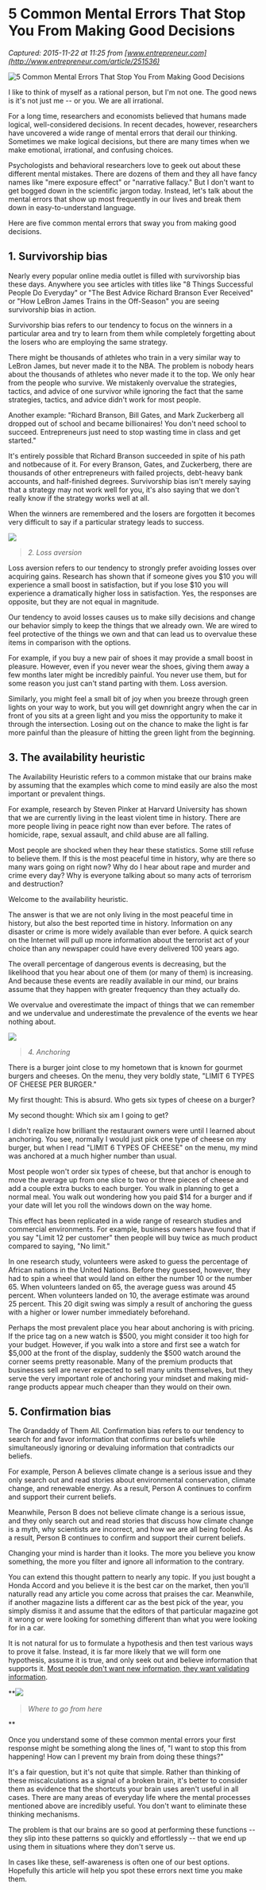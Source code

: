 # 5 Common Mental Errors That Stop You From Making Good Decisions

_Captured: 2015-11-22 at 11:25 from [www.entrepreneur.com](http://www.entrepreneur.com/article/251536)_

![5 Common Mental Errors That Stop You From Making Good Decisions](https://assets.entrepreneur.com/content/16x9/822/20151009192149-woman-thinking-decision-making.jpeg)

I like to think of myself as a rational person, but I'm not one. The good news is it's not just me -- or you. We are all irrational.

For a long time, researchers and economists believed that humans made logical, well-considered decisions. In recent decades, however, researchers have uncovered a wide range of mental errors that derail our thinking. Sometimes we make logical decisions, but there are many times when we make emotional, irrational, and confusing choices.

Psychologists and behavioral researchers love to geek out about these different mental mistakes. There are dozens of them and they all have fancy names like "mere exposure effect" or "narrative fallacy." But I don't want to get bogged down in the scientific jargon today. Instead, let's talk about the mental errors that show up most frequently in our lives and break them down in easy-to-understand language.

Here are five common mental errors that sway you from making good decisions.

## 1\. Survivorship bias

Nearly every popular online media outlet is filled with survivorship bias these days. Anywhere you see articles with titles like "8 Things Successful People Do Everyday" or "The Best Advice Richard Branson Ever Received" or "How LeBron James Trains in the Off-Season" you are seeing survivorship bias in action.

Survivorship bias refers to our tendency to focus on the winners in a particular area and try to learn from them while completely forgetting about the losers who are employing the same strategy.

There might be thousands of athletes who train in a very similar way to LeBron James, but never made it to the NBA. The problem is nobody hears about the thousands of athletes who never made it to the top. We only hear from the people who survive. We mistakenly overvalue the strategies, tactics, and advice of one survivor while ignoring the fact that the same strategies, tactics, and advice didn't work for most people.

Another example: "Richard Branson, Bill Gates, and Mark Zuckerberg all dropped out of school and became billionaires! You don't need school to succeed. Entrepreneurs just need to stop wasting time in class and get started."

It's entirely possible that Richard Branson succeeded in spite of his path and notbecause of it. For every Branson, Gates, and Zuckerberg, there are thousands of other entrepreneurs with failed projects, debt-heavy bank accounts, and half-finished degrees. Survivorship bias isn't merely saying that a strategy may not work well for you, it's also saying that we don't really know if the strategy works well at all.

When the winners are remembered and the losers are forgotten it becomes very difficult to say if a particular strategy leads to success.

![](https://assets.entrepreneur.com/article/1444418100_survivorship-bias.jpg)

> _2. Loss aversion_

Loss aversion refers to our tendency to strongly prefer avoiding losses over acquiring gains. Research has shown that if someone gives you $10 you will experience a small boost in satisfaction, but if you lose $10 you will experience a dramatically higher loss in satisfaction. Yes, the responses are opposite, but they are not equal in magnitude.

Our tendency to avoid losses causes us to make silly decisions and change our behavior simply to keep the things that we already own. We are wired to feel protective of the things we own and that can lead us to overvalue these items in comparison with the options.

For example, if you buy a new pair of shoes it may provide a small boost in pleasure. However, even if you never wear the shoes, giving them away a few months later might be incredibly painful. You never use them, but for some reason you just can't stand parting with them. Loss aversion.

Similarly, you might feel a small bit of joy when you breeze through green lights on your way to work, but you will get downright angry when the car in front of you sits at a green light and you miss the opportunity to make it through the intersection. Losing out on the chance to make the light is far more painful than the pleasure of hitting the green light from the beginning.

## 3\. The availability heuristic

The Availability Heuristic refers to a common mistake that our brains make by assuming that the examples which come to mind easily are also the most important or prevalent things.

For example, research by Steven Pinker at Harvard University has shown that we are currently living in the least violent time in history. There are more people living in peace right now than ever before. The rates of homicide, rape, sexual assault, and child abuse are all falling.

Most people are shocked when they hear these statistics. Some still refuse to believe them. If this is the most peaceful time in history, why are there so many wars going on right now? Why do I hear about rape and murder and crime every day? Why is everyone talking about so many acts of terrorism and destruction?

Welcome to the availability heuristic.

The answer is that we are not only living in the most peaceful time in history, but also the best reported time in history. Information on any disaster or crime is more widely available than ever before. A quick search on the Internet will pull up more information about the terrorist act of your choice than any newspaper could have every delivered 100 years ago.

The overall percentage of dangerous events is decreasing, but the likelihood that you hear about one of them (or many of them) is increasing. And because these events are readily available in our mind, our brains assume that they happen with greater frequency than they actually do.

We overvalue and overestimate the impact of things that we can remember and we undervalue and underestimate the prevalence of the events we hear nothing about.

![](https://assets.entrepreneur.com/article/1444418122_availability-heuristic.jpg)

> _4. Anchoring_

There is a burger joint close to my hometown that is known for gourmet burgers and cheeses. On the menu, they very boldly state, "LIMIT 6 TYPES OF CHEESE PER BURGER."

My first thought: This is absurd. Who gets six types of cheese on a burger?

My second thought: Which six am I going to get?

I didn't realize how brilliant the restaurant owners were until I learned about anchoring. You see, normally I would just pick one type of cheese on my burger, but when I read "LIMIT 6 TYPES OF CHEESE" on the menu, my mind was anchored at a much higher number than usual.

Most people won't order six types of cheese, but that anchor is enough to move the average up from one slice to two or three pieces of cheese and add a couple extra bucks to each burger. You walk in planning to get a normal meal. You walk out wondering how you paid $14 for a burger and if your date will let you roll the windows down on the way home.

This effect has been replicated in a wide range of research studies and commercial environments. For example, business owners have found that if you say "Limit 12 per customer" then people will buy twice as much product compared to saying, "No limit."

In one research study, volunteers were asked to guess the percentage of African nations in the United Nations. Before they guessed, however, they had to spin a wheel that would land on either the number 10 or the number 65. When volunteers landed on 65, the average guess was around 45 percent. When volunteers landed on 10, the average estimate was around 25 percent. This 20 digit swing was simply a result of anchoring the guess with a higher or lower number immediately beforehand.

Perhaps the most prevalent place you hear about anchoring is with pricing. If the price tag on a new watch is $500, you might consider it too high for your budget. However, if you walk into a store and first see a watch for $5,000 at the front of the display, suddenly the $500 watch around the corner seems pretty reasonable. Many of the premium products that businesses sell are never expected to sell many units themselves, but they serve the very important role of anchoring your mindset and making mid-range products appear much cheaper than they would on their own.

## 5\. Confirmation bias

The Grandaddy of Them All. Confirmation bias refers to our tendency to search for and favor information that confirms our beliefs while simultaneously ignoring or devaluing information that contradicts our beliefs.

For example, Person A believes climate change is a serious issue and they only search out and read stories about environmental conservation, climate change, and renewable energy. As a result, Person A continues to confirm and support their current beliefs.

Meanwhile, Person B does not believe climate change is a serious issue, and they only search out and read stories that discuss how climate change is a myth, why scientists are incorrect, and how we are all being fooled. As a result, Person B continues to confirm and support their current beliefs.

Changing your mind is harder than it looks. The more you believe you know something, the more you filter and ignore all information to the contrary.

You can extend this thought pattern to nearly any topic. If you just bought a Honda Accord and you believe it is the best car on the market, then you'll naturally read any article you come across that praises the car. Meanwhile, if another magazine lists a different car as the best pick of the year, you simply dismiss it and assume that the editors of that particular magazine got it wrong or were looking for something different than what you were looking for in a car.

It is not natural for us to formulate a hypothesis and then test various ways to prove it false. Instead, it is far more likely that we will form one hypothesis, assume it is true, and only seek out and believe information that supports it. [Most people don't want new information, they want validating information](http://jamesclear.com/shoshin).

**![](https://assets.entrepreneur.com/article/1444418135_confirmation-bias.jpg)

> _Where to go from here_

**

Once you understand some of these common mental errors your first response might be something along the lines of, "I want to stop this from happening! How can I prevent my brain from doing these things?"

It's a fair question, but it's not quite that simple. Rather than thinking of these miscalculations as a signal of a broken brain, it's better to consider them as evidence that the shortcuts your brain uses aren't useful in all cases. There are many areas of everyday life where the mental processes mentioned above are incredibly useful. You don't want to eliminate these thinking mechanisms.

The problem is that our brains are so good at performing these functions -- they slip into these patterns so quickly and effortlessly -- that we end up using them in situations where they don't serve us.

In cases like these, self-awareness is often one of our best options. Hopefully this article will help you spot these errors next time you make them.
